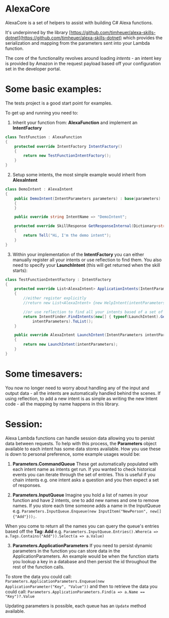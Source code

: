 # AlexaCore 
AlexaCore is a set of helpers to assist with building C# Alexa functions. 

It's underpinned by the library [https://github.com/timheuer/alexa-skills-dotnet](https://github.com/timheuer/alexa-skills-dotnet) which provides the serialization and mapping from the parameters sent into your Lambda function.

The core of the functionality revolves around loading *intents* - an intent key is provided by Amazon in the request payload based off your configuration set in the developer portal.

# Some basic examples:
The tests project is a good start point for examples. 

To get up and running you need to:

1. Inherit your function from: **AlexaFunction** and implement an **IntentFactory**
```csharp
class TestFunction : AlexaFunction
{
    protected override IntentFactory IntentFactory()
    {
        return new TestFunctionIntentFactory();
    }
}
```

2. Setup some intents, the most simple example would inherit from **AlexaIntent**

```csharp
class DemoIntent : AlexaIntent
{
    public DemoIntent(IntentParameters parameters) : base(parameters)
    {
    }

    public override string IntentName => "DemoIntent";

    protected override SkillResponse GetResponseInternal(Dictionary<string, Slot> slots)
    {
        return Tell("Hi, I'm the demo intent");
    }
}
```

3. Within your implementation of the **IntentFactory** you can either manually register all your intents or use reflection to find them. You also need to specify your **LaunchIntent** (this will get returned when the skill starts):
```csharp
class TestFunctionIntentFactory : IntentFactory
{
    protected override List<AlexaIntent> ApplicationIntents(IntentParameters intentParameters)
    {
        //either register explicitly 
        //return new List<AlexaIntent> {new HelpIntent(intentParameters), new LaunchIntent(intentParameters)};

        //or use reflection to find all your intents based of a set of source assemblies
        return IntentFinder.FindIntents(new[] { typeof(LaunchIntent).GetTypeInfo().Assembly },
            intentParameters).ToList();
    }

    public override AlexaIntent LaunchIntent(IntentParameters intentParameters)
    {
        return new LaunchIntent(intentParameters);
    }
}
```

# Some timesavers:
You now no longer need to worry about handling any of the input and output data - all the intents are automatically handled behind the scenes. If using reflection, to add a new intent is as simple as writing the new Intent code - all the mapping by name happens in this library.

# Session:
Alexa Lambda functions can handle session data allowing you to persist data between requests. To help with this process, the **Parameters** object available to each intent has some data stores available. How you use these is down to personal preference, some example usages would be:

1. **Parameters.CommandQueue**
These get automatically populated with each intent name as intents get run. If you wanted to check historical events you can iterate through the set of entries. This is useful if you chain intents e.g. one intent asks a question and you then expect a set of responses.

2. **Parameters.InputQueue**
Imagine you hold a list of names in your function and have 2 intents, one to add new names and one to remove names. If you store each time someone adds a name in the InputQueue e.g. `Parameters.InputQueue.Enqueue(new InputItem("NewPerson", new[] {"Add"}));`. 

When you come to return all the names you can query the queue's entries based off the **Tag: Add** e.g. `Parameters.InputQueue.Entries().Where(a => a.Tags.Contains("Add")).Select(a => a.Value)`

3. **Parameters.ApplicationParameters**
If you need to persist dynamic parameters in the function you can store data in the ApplicationParameters. An example would be when the function starts you lookup a key in a database and then persist the id throughout the rest of the function calls.

To store the data you could call: `Parameters.ApplicationParameters.Enqueue(new ApplicationParameter("Key", "Value"))` and then to retrieve the data you could call: `Parameters.ApplicationParameters.Find(a => a.Name == "Key")?.Value`

Updating parameters is possible, each queue has an `Update` method available.

